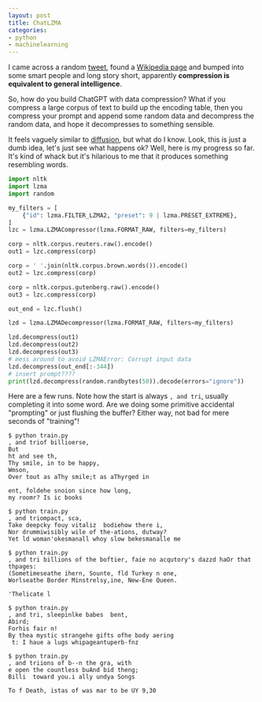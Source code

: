 ```yaml
---
layout: post
title: ChatLZMA
categories:
- python
- machinelearning
---
```


I came across a random [tweet](https://twitter.com/goodside/status/1679358632431853568), found a [Wikipedia page](https://en.wikipedia.org/wiki/Hutter_Prize) and bumped into some smart people and long story short, apparently **compression is equivalent to general intelligence**.

So, how do you build ChatGPT with data compression? What if you compress a large corpus of text to build up the encoding table, then you compress your prompt and append some random data and decompress the random data, and hope it decompresses to something sensible.

It feels vaguely similar to [diffusion](https://en.wikipedia.org/wiki/Diffusion_model), but what do I know. Look, this is just a dumb idea, let's just see what happens ok? Well, here is my progress so far. It's kind of whack but it's hilarious to me that it produces something resembling words.

```python
import nltk
import lzma
import random

my_filters = [
    {"id": lzma.FILTER_LZMA2, "preset": 9 | lzma.PRESET_EXTREME},
]
lzc = lzma.LZMACompressor(lzma.FORMAT_RAW, filters=my_filters)

corp = nltk.corpus.reuters.raw().encode()
out1 = lzc.compress(corp)

corp = ' '.join(nltk.corpus.brown.words()).encode()
out2 = lzc.compress(corp)

corp = nltk.corpus.gutenberg.raw().encode()
out3 = lzc.compress(corp)

out_end = lzc.flush()

lzd = lzma.LZMADecompressor(lzma.FORMAT_RAW, filters=my_filters)

lzd.decompress(out1)
lzd.decompress(out2)
lzd.decompress(out3)
# mess around to avoid LZMAError: Corrupt input data
lzd.decompress(out_end[:-344])
# insert prompt????
print(lzd.decompress(random.randbytes(50)).decode(errors="ignore"))
```

Here are a few runs. Note how the start is always `, and tri`, usually completing it into some word. Are we doing some primitive accidental "prompting" or just flushing the buffer? Either way, not bad for mere seconds of "training"!

```
$ python train.py 
, and triof billioerse,
But
ht and see th,
Thy smile, in to be happy,
Wmson,
Over tout as aThy smile;t as aThyrged in
 
ent, foldehe snoion since how long,
my roomr? Is ic books 

$ python train.py 
, and triompact, sca,
Take deepcky fouy vitaliz  bodiehow there i,
Nor drummiwisibly wile of the-ations, dutway?
Yet ld woman'okesmanall whoy slow bekesmanalle me 

$ python train.py 
, and tri billions of the boftier, faie no acqutory's dazzd haOr that thpages:
(Sometimeseathe ihern, Sounte, fld Turkey n one,
Worlseathe Border Minstrelsy,ine, New-Ene Queen.

'Thelicate l

$ python train.py 
, and tri, sleepinlke babes  bent,
Abird;
Forhis fair n!
By thea mystic strangehe gifts ofhe body aering
 t: I haue a lugs whipageantuperb-fnz

$ python train.py 
, and triions of b--n the gra, with
e open the countless buAnd bid theng;
Billi  toward you.i ally undya Songs

To f Death, istas of was mar to be UY 9,30
```